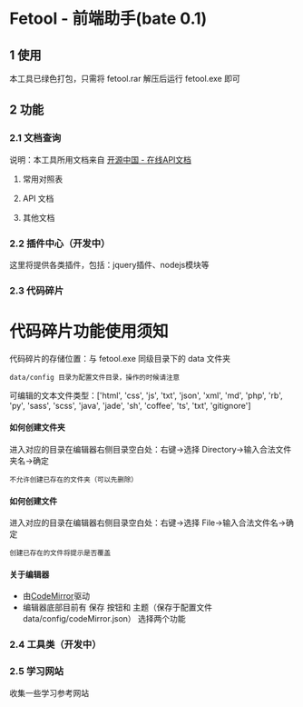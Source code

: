 ﻿Fetool - 前端助手(bate 0.1)
===================================

## 1 使用

本工具已绿色打包，只需将 fetool.rar 解压后运行 fetool.exe 即可

## 2 功能

### 2.1 文档查询

说明：本工具所用文档来自 [开源中国 - 在线API文档](http://tool.oschina.net/apidocs)

  1. 常用对照表

  2. API 文档

  3. 其他文档

### 2.2 插件中心（开发中）

这里将提供各类插件，包括：jquery插件、nodejs模块等

### 2.3 代码碎片

代码碎片功能使用须知
=====================================================

代码碎片的存储位置：与 fetool.exe 同级目录下的 data 文件夹

``data/config 目录为配置文件目录，操作的时候请注意``

可编辑的文本文件类型：['html', 'css', 'js', 'txt', 'json', 'xml', 'md', 'php', 'rb', 'py', 'sass', 'scss', 'java', 'jade', 'sh', 'coffee', 'ts', 'txt', 'gitignore']

#### 如何创建文件夹

进入对应的目录在编辑器右侧目录空白处：右键->选择 Directory->输入合法文件夹名->确定

``不允许创建已存在的文件夹（可以先删除）``

#### 如何创建文件

进入对应的目录在编辑器右侧目录空白处：右键->选择 File->输入合法文件名->确定

``创建已存在的文件将提示是否覆盖``

#### 关于编辑器

* 由[CodeMirror](http://codemirror.net)驱动
* 编辑器底部目前有 保存 按钮和 主题（保存于配置文件 data/config/codeMirror.json） 选择两个功能

### 2.4 工具类（开发中）

### 2.5 学习网站

收集一些学习参考网站